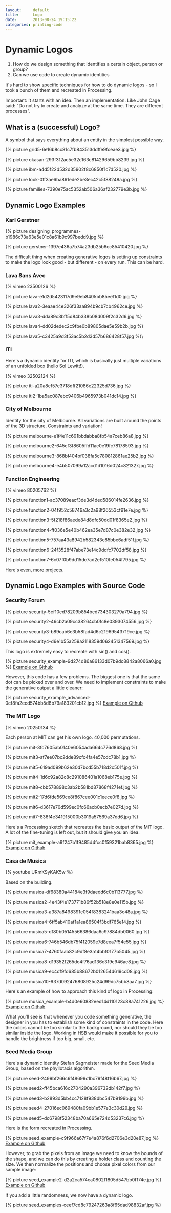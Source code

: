 ```yaml
---
layout:     default
title:      Logo
date:       2013-08-24 19:15:22
categories: printing-code
---
```



Dynamic Logos
=============

1. How do we design something that identifies a certain object, person or group?
2. Can we use code to create dynamic identities

It's hard to show specific techniques for how to do dynamic logos - so I took a bunch of them and recreated in Processing.

Important: It starts with an idea. Then an implementation. Like John Cage said: "Do not try to create and analyze at the same time. They are different processes".


What is a (successful) Logo?
----------------------------

A symbol that says everything about an entity in the simplest possible way.

{% picture grid5-6e16b8cc81c7fb843513ddffe9fceae3.jpg %}

{% picture okasan-293f312ac5e32c163c81429659bb8239.jpg %}

{% picture ibm-a4d5f22d532d35902f8c6850f1c7d520.jpg %}

{% picture look-0ff3ae6ba861ede2be3ec42c5f88248a.jpg %}

{% picture families-7390e75ac5352ab506a36af232779e3b.jpg %}


Dynamic Logo Examples
---------------------


### Karl Gerstner

{% picture designing_programmes-b1986c73a63e5e01c8a61b9c997bedd9.jpg %}

{% picture gerstner-1397e436a7b74a23db25b6cc85410420.jpg %}

The difficult thing when creating generative logos is setting up constraints to make the logo look good - but different - on every run. This can be hard.


### Lava Sans Avec

{% vimeo 23500126 %}

{% picture lava-e1d2d5423117d9e9eb8405bb85ee11d0.jpg %}

{% picture lava2-3eaae44e326f33aa894b9cb7cb4962ce.jpg %}

{% picture lava3-dda89c3bff5d84b338b08d009f2c32d6.jpg %}

{% picture lava4-dd02dedec2c9fbe0b89805dae5e59b2b.jpg %}

{% picture lava5-c3425a9d3f53ac5b2d3d57b686428f57.jpg %}\\


### ITI

Here's a dynamic identity for ITI, which is basically just multiple variations of an unfolded box (hello Sol Lewitt!).

{% vimeo 32502124 %}

{% picture iti-a20a8ef57e3718dff21086e22325d736.jpg %}

{% picture iti2-1ba5ac087ebc9406b4965973b041dc14.jpg %}


### City of Melbourne

Identity for the city of Melbourne. All variations are built around the points of the 3D structure. Constraints and variation!

{% picture melbourne-e1f4e11c691bbdabba8fb54a7ceb86a8.jpg %}

{% picture melbourne2-645cf3f8605ffd11ae0e19fc78178593.jpg %}

{% picture melbourne3-868bf404bf038fa5c780812861ae25b2.jpg %}

{% picture melbourne4-e4b507099a12acd1d1016d024c821327.jpg %}


### Function Engineering

{% vimeo 80205762 %}

{% picture function1-ac37089eacf3de3d4ded586014fe2636.jpg %}

{% picture function2-04f952c58749a3c2a98f26553cf91e7e.jpg %}

{% picture function3-5f218f86aede84d8dfc50dd01f8365e2.jpg %}

{% picture function4-ff036e5e40b462ea35e7d87c0e382e32.jpg %}

{% picture function5-757aa43a8942b582343e85bbe6adf51f.jpg %}

{% picture function6-24f3528f47abe73e14c9ddfc7702df58.jpg %}

{% picture function7-6c07f0b9dd15dc7ad2ef510fe054f795.jpg %}


Here's [even](http://superserious.net/work18.html), [more](http://www.underconsideration.com/brandnew/archives/monospace_theatre.php) projects.


Dynamic Logo Examples with Source Code
--------------------------------------


### Security Forum

{% picture security-5cf10ed78209b854bed734303279a794.jpg %}

{% picture security2-46cb2a09cc38264cb0fc8e0393074556.jpg %}

{% picture security3-b89cab6e3b58fad4d6c21969543719ce.jpg %}

{% picture security4-d6e1b55a259a2118359d062451347569.jpg %}

This logo is extremely easy to recreate with sin() and cos().

{% picture security_example-9d274d86a86133d07b9dc8842a8066a0.jpg %}
[Example on Github](https://github.com/runemadsen/printing-code/tree/master/logo/security)

However, this code has a few problems. The biggest one is that the same dot can be picked over and over. We need to implement constraints to make the generative output a little cleaner:

{% picture security_example_advanced-0cf8fa2ecd574bb5d8b79a183201cb12.jpg %}
[Example on Github](https://github.com/runemadsen/printing-code/tree/master/logo/security_advanced)


### The MIT Logo

{% vimeo 20250134 %}

Each person at MIT can get his own logo. 40,000 permutations.

{% picture mit-3fc7605ab0140e6054ada664c776d868.jpg %}

{% picture mit3-af7ee07bc2dde89cfc4fa4e57cdc78b1.jpg %}

{% picture mit5-619ad099b62e30d7bcd55b718d2c501f.jpg %}

{% picture mit4-1d6c92a82c8c291086401a1068eb175e.jpg %}

{% picture mit8-cbb578898c3ab2b581bd87868f4271ef.jpg %}

{% picture mit2-17d6fde569ce8f867cee001c1eece0f8.jpg %}

{% picture mit6-d3617e70d599ec0fc66acb0ecb7e027d.jpg %}

{% picture mit7-836f4e341915000b3019a57569a37dd6.jpg %}

Here's a Processing sketch that recreates the basic output of the MIT logo. A lot of the fine-tuning is left out, but it should give you an idea.

{% picture mit_example-a9f247b1f9485d4fcc0f59321bab8365.jpg %}
[Example on Github](https://github.com/runemadsen/printing-code/tree/master/logo/mit)


### Casa de Musica

{% youtube URmKSyKAK5w %}

Based on the building.

{% picture musica-df68380a44184e3f9daedd6c0b113777.jpg %}

{% picture musica2-4e43f4e173771b86f52b518e8e0e115b.jpg %}

{% picture musica3-a387a8498391e054f8383241baa3c48a.jpg %}

{% picture musica4-6ff5ab410af1a1ea86504f3bdf765e14.jpg %}

{% picture musica5-df80b05145566386daa6c97884db0060.jpg %}

{% picture musica6-746b546db75f412059e7d8eea7f54e55.jpg %}

{% picture musica7-4760faab82c9df8e3a14bbf0177b5045.jpg %}

{% picture musica8-d19352f265dc4f76ad136c319e946ae8.jpg %}

{% picture musica9-ec4df9fd685b88672b012654d619cd08.jpg %}

{% picture musica10-937d092476808925c24d99dc75bb8aa7.jpg %}

Here's an example of how to approach this kind of logo in Processing:

{% picture musica_example-b4d0e60882eed14d110123c88a741226.jpg %}
[Example on Github](https://github.com/runemadsen/printing-code/tree/master/logo/musica)

What you'll see is that whenever you code something generative, the designer in you has to establish some kind of constraints in the code. Here the colors cannot be too similar to the background, nor should they be too similar inside the logo. Working in HSB would make it possible for you to handle the brightness if too big, small, etc.


### Seed Media Group

Here's a dynamic identity Stefan Sagmeister made for the Seed Media Group, based on the phyllotaxis algorithm.

{% picture seed-2499bf266c6f48699c1bc79f48f16b67.jpg %}

{% picture seed2-ff45bca616c2704290a396732db142f7.jpg %}

{% picture seed3-b2893d5bb4cc7128f938dbc547b9199b.jpg %}

{% picture seed4-27016ec069480fa09bb1e577e3c30d29.jpg %}

{% picture seed5-dc6798f52348ba70a665e724d53237c6.jpg %}

Here is the form recreated in Processing.

{% picture seed_example-c9f966a67f7e4a876f6d2706e3d20e87.jpg %}
[Example on Github](https://github.com/runemadsen/printing-code/tree/master/logo/seed)
	
However, to grab the pixels from an image we need to know the bounds of the shape, and we can do this by creating a holder class and counting the size. We then normalize the positions and choose pixel colors from our sample image:

{% picture seed_example2-d2a2ca574ca0802f1805d547bb0f174e.jpg %}
[Example on Github](https://github.com/runemadsen/printing-code/tree/master/logo/seed_class)

If you add a little randomness, we now have a dynamic logo.

{% picture seed_examples-ceef7cd8c79247263a8f65dad98832af.jpg %}